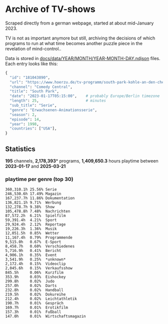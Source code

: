 # Archive of TV-shows

Scraped directly from a german webpage, started at about mid-January 2023.

TV is not as important anymore but still, archiving the decisions of which programs to run at what time
becomes another puzzle piece in the revelation of mind-control.. 

Data is stored in [docs/data/YEAR/MONTH/YEAR-MONTH-DAY.ndjson](docs/data/) files. 
Each entry looks like this:

```python
{
  "id": "181043890", 
  "url": "https://www.hoerzu.de/tv-programm/south-park-kohle-an-den-chefkoch/bid_181043890/", 
  "channel": "Comedy Central", 
  "title": "South Park", 
  "date": "2023-01-17T05:15:00",    # probably Europe/Berlin timezone 
  "length": 25,                     # minutes 
  "sub_title": "Serie", 
  "genre": "Erwachsenen-Animationsserie", 
  "season": 2, 
  "episode": 14, 
  "year": 1998, 
  "countries": ["USA"],
}
```

## Statistics

**195** channels, **2,178,393*** programs, **1,409,650.3** hours playtime between **2023-01-17** and **2025-03-21**


### playtime per genre (top 30)

    360,310.1h 25.56% Serie
    246,530.6h 17.49% Magazin
    167,237.7h 11.86% Dokumentation
    136,821.1h 9.71%  Werbung
    132,278.7h 9.38%  Show
    105,478.8h 7.48%  Nachrichten
    87,572.2h  6.21%  Spielfilm
    59,391.4h  4.21%  Sport
    29,924.4h  2.12%  Reportage
    19,226.3h  1.36%  Musik
    12,051.5h  0.85%  Wetter
    11,167.4h  0.79%  Programmende
    9,515.0h   0.67%  E-Sport
    8,458.7h   0.60%  Verschiedenes
    5,716.9h   0.41%  Bericht
    4,906.1h   0.35%  Event
    3,541.9h   0.25%  *unknown*
    2,172.4h   0.15%  Videoclip
    2,045.6h   0.15%  Verkaufsshow
    845.5h     0.06%  Kurzfilm
    353.9h     0.03%  Eishockey
    299.8h     0.02%  Judo
    257.0h     0.02%  Darts
    232.8h     0.02%  Handball
    219.5h     0.02%  Dokureihe
    212.4h     0.02%  Leichtathletik
    190.7h     0.01%  Gespräch
    169.7h     0.01%  Erotikfilm
    157.3h     0.01%  Fußball
    147.0h     0.01%  Wirtschaftsmagazin
